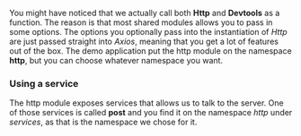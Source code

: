 You might have noticed that we actually call both **Http** and **Devtools** as a function. The reason is that most shared modules allows you to pass in some options. The options you optionally pass into the instantiation of *Http* are just passed straight into *Axios*, meaning that you get a lot of features out of the box. The demo application put the http module on the namespace **http**, but you can choose whatever namespace you want.

### Using a service
The http module exposes services that allows us to talk to the server. One of those services is called **post** and you find it on the namespace *http* under *services*, as that is the namespace we chose for it.
